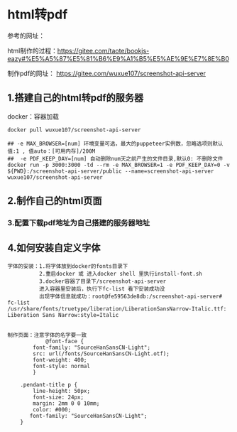 # html转pdf

参考的网址：

html制作的过程：https://gitee.com/taote/bookjs-eazy#%E5%A5%87%E5%81%B6%E9%A1%B5%E5%AE%9E%E7%8E%B0

制作pdf的网址：  https://gitee.com/wuxue107/screenshot-api-server

## 1.搭建自己的html转pdf的服务器

docker：容器加载

```shell
docker pull wuxue107/screenshot-api-server

## -e MAX_BROWSER=[num] 环境变量可选，最大的puppeteer实例数，忽略选项则默认值:1 , 值auto：[可用内存]/200M
##  -e PDF_KEEP_DAY=[num] 自动删除num天之前产生的文件目录,默认0: 不删除文件
docker run -p 3000:3000 -td --rm -e MAX_BROWSER=1 -e PDF_KEEP_DAY=0 -v ${PWD}:/screenshot-api-server/public --name=screenshot-api-server wuxue107/screenshot-api-server
```

## 2.制作自己的html页面



### 3.配置下载pdf地址为自己搭建的服务器地址



## 4.如何安装自定义字体



    字体的安装：1.将字体放到docker的fonts目录下
              2.重启docker 或 进入docker shell 里执行install-font.sh
              3.docker容器了目录下/screenshot-api-server 
              进入容器里安装后，执行下fc-list 看下安装成功没
              出现字体信息就成功：root@fe59563de8db:/screenshot-api-server# fc-list
    /usr/share/fonts/truetype/liberation/LiberationSansNarrow-Italic.ttf: Liberation Sans Narrow:style=Italic
    
    
    制作页面：注意字体的名字要一致
                @font-face {
            font-family: "SourceHanSansCN-Light";
            src: url(/fonts/SourceHanSansCN-Light.otf);
            font-weight: 400;
            font-style: normal
        	}
        	
        .pendant-title p {
            line-height: 50px;
            font-size: 24px;
            margin: 2mm 0 0 10mm;
            color: #000;
           font-family: "SourceHanSansCN-Light";
        }

